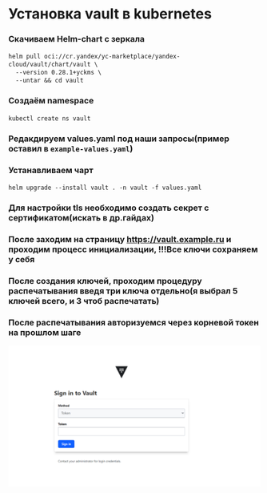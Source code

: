 # Установка vault в kubernetes

### Скачиваем Helm-chart с зеркала
```
helm pull oci://cr.yandex/yc-marketplace/yandex-cloud/vault/chart/vault \
  --version 0.28.1+yckms \
  --untar && cd vault
```
### Создаём namespace
```
kubectl create ns vault
```
### Редакдируем values.yaml под наши запросы(пример оставил в `example-values.yaml`)

### Устанавливаем чарт
```
helm upgrade --install vault . -n vault -f values.yaml
```
### Для настройки tls необходимо создать секрет с сертификатом(искать в др.гайдах)

### После заходим на страницу https://vault.example.ru и проходим процесс инициализации, !!!Все ключи сохраняем у себя

### После создания ключей, проходим процедуру распечатывания введя три ключа отдельно(я выбрал 5 ключей всего, и 3 чтоб распечатать)

### После распечатывания авторизуемся через корневой токен на прошлом шаге
![screenshot](/cache/picture/vault.png)
